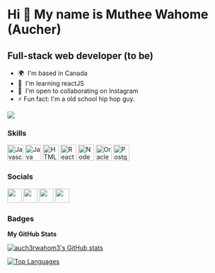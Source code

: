 Hi 👋 My name is Muthee Wahome (Aucher)
=======================================

Full-stack web developer (to be)
------------------------

* 🌍  I'm based in Canada
* 🧠  I'm learning reactJS
* 🤝  I'm open to collaborating on Instagram
*  ⚡  Fun fact: I'm a old school hip hop guy.

<a href="https://www.twitter.com/aucherwahom3" target="_blank" rel="noreferrer"><img
src="https://img.shields.io/twitter/follow/aucherwahom3?logo=twitter&style=for-the-badge&color=000000&labelColor=ffffff"
/></a>

### Skills

<p align="left">
<a href="https://developer.mozilla.org/en-US/docs/Web/JavaScript" target="_blank" rel="noreferrer"><img src="https://raw.githubusercontent.com/danielcranney/readme-generator/main/public/icons/skills/javascript-colored.svg" width="36" height="36" alt="Javascript" /></a>
<a href="https://www.oracle.com/java/" target="_blank" rel="noreferrer"><img src="https://raw.githubusercontent.com/danielcranney/readme-generator/main/public/icons/skills/java-colored.svg" width="36" height="36" alt="Java" /></a>
<a href="https://developer.mozilla.org/en-US/docs/Glossary/HTML5" target="_blank" rel="noreferrer"><img src="https://raw.githubusercontent.com/danielcranney/readme-generator/main/public/icons/skills/html5-colored.svg" width="36" height="36" alt="HTML5" /></a>
<a href="https://reactjs.org/" target="_blank" rel="noreferrer"><img src="https://raw.githubusercontent.com/danielcranney/readme-generator/main/public/icons/skills/react-colored.svg" width="36" height="36" alt="React" /></a>
<a href="https://nodejs.org/en/" target="_blank" rel="noreferrer"><img src="https://raw.githubusercontent.com/danielcranney/readme-generator/main/public/icons/skills/nodejs-colored.svg" width="36" height="36" alt="NodeJS" /></a>
<a href="https://www.oracle.com/uk/index.html" target="_blank" rel="noreferrer"><img src="https://raw.githubusercontent.com/danielcranney/readme-generator/main/public/icons/skills/oracle-colored.svg" width="36" height="36" alt="Oracle" /></a>
<a href="https://www.postgresql.org/" target="_blank" rel="noreferrer"><img src="https://raw.githubusercontent.com/danielcranney/readme-generator/main/public/icons/skills/postgresql-colored.svg" width="36" height="36" alt="PostgreSQL" /></a>
</p>


### Socials

<p align="left"> <a href="https://discord.com/users/snowysword" target="_blank" rel="noreferrer"><img src="https://raw.githubusercontent.com/danielcranney/readme-generator/main/public/icons/socials/discord.svg" width="32" height="32" /></a> <a href="https://www.github.com/auch3rwahom3" target="_blank" rel="noreferrer"><img src="https://raw.githubusercontent.com/danielcranney/readme-generator/main/public/icons/socials/github.svg" width="32" height="32" /></a> <a href="http://www.instagram.com/aucher.wahom3" target="_blank" rel="noreferrer"><img src="https://raw.githubusercontent.com/danielcranney/readme-generator/main/public/icons/socials/instagram.svg" width="32" height="32" /></a> <a href="https://www.twitter.com/aucherwahom3" target="_blank" rel="noreferrer"><img src="https://raw.githubusercontent.com/danielcranney/readme-generator/main/public/icons/socials/twitter.svg" width="32" height="32" /></a></p>

### Badges

<b>My GitHub Stats</b>

<a href="http://www.github.com/auch3rwahom3"><img src="https://github-readme-stats.vercel.app/api?username=auch3rwahom3&show_icons=true&hide=&count_private=true&title_color=0f172a&text_color=0891b2&icon_color=000000&bg_color=ffffff&hide_border=true&show_icons=true" alt="auch3rwahom3's GitHub stats" /></a>

<a href="https://github.com/auch3rwahom3" align="left"><img src="https://github-readme-stats.vercel.app/api/top-langs/?username=auch3rwahom3&langs_count=10&title_color=0f172a&text_color=0891b2&icon_color=000000&bg_color=ffffff&hide_border=true&locale=en&custom_title=Top%20%Languages" alt="Top Languages" /></a>

